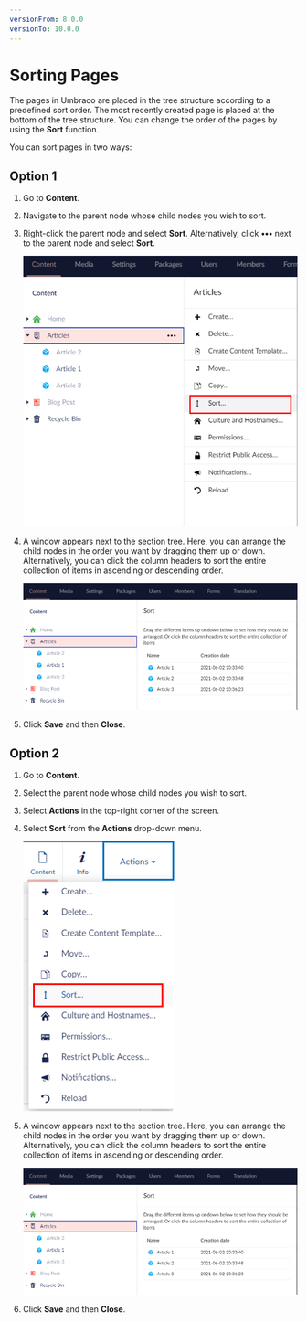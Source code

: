 ```yaml
---
versionFrom: 8.0.0
versionTo: 10.0.0
---
```


# Sorting Pages

The pages in Umbraco are placed in the tree structure according to a predefined sort order. The most recently created page is placed at the bottom of the tree structure. You can change the order of the pages by using the **Sort** function.

You can sort pages in two ways:

## Option 1

1. Go to **Content**.
2. Navigate to the parent node whose child nodes you wish to sort.
3.  Right-click the parent node and select **Sort**. Alternatively, click **•••** next to the parent node and select **Sort**.

    ![Sort Menu 1](../../../../../11/umbraco-cms/tutorials/editors-manual/getting-started-with-umbraco/images/Sort-menu-v9.png)
4.  A window appears next to the section tree. Here, you can arrange the child nodes in the order you want by dragging them up or down. Alternatively, you can click the column headers to sort the entire collection of items in ascending or descending order.

    ![Sort Option 1](../../../../../11/umbraco-cms/tutorials/editors-manual/getting-started-with-umbraco/images/Sort-options-v9.png)
5. Click **Save** and then **Close**.

## Option 2

1. Go to **Content**.
2. Select the parent node whose child nodes you wish to sort.
3. Select **Actions** in the top-right corner of the screen.
4.  Select **Sort** from the **Actions** drop-down menu.

    ![Actions Menu](../../../../../11/umbraco-cms/tutorials/editors-manual/getting-started-with-umbraco/images/Actions-menu-v9.png)
5.  A window appears next to the section tree. Here, you can arrange the child nodes in the order you want by dragging them up or down. Alternatively, you can click the column headers to sort the entire collection of items in ascending or descending order.

    ![Sort Option 1](../../../../../11/umbraco-cms/tutorials/editors-manual/getting-started-with-umbraco/images/Sort-options-v9.png)
6. Click **Save** and then **Close**.
